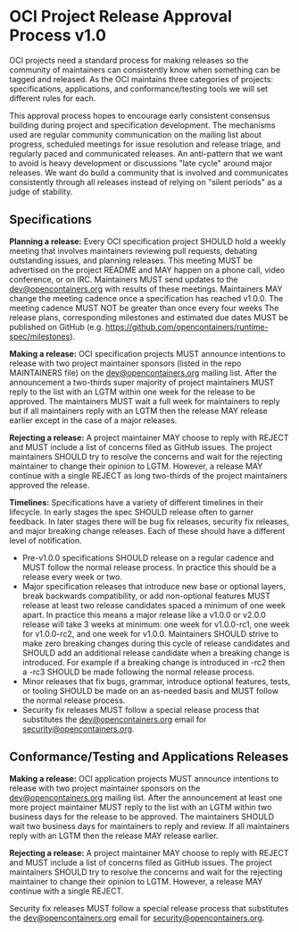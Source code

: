 # OCI Project Release Approval Process v1.0

OCI projects need a standard process for making releases so the community of maintainers can consistently know when something can be tagged and released. As the OCI maintains three categories of projects: specifications, applications, and conformance/testing tools we will set different rules for each.

This approval process hopes to encourage early consistent consensus building during project and specification development. The mechanisms used are regular community communication on the mailing list about progress, scheduled meetings for issue resolution and release triage, and regularly paced and communicated releases. An anti-pattern that we want to avoid is heavy development or discussions "late cycle" around major releases. We want do build a community that is involved and communicates consistently through all releases instead of relying on "silent periods" as a judge of stability.

## Specifications

**Planning a release:** Every OCI specification project SHOULD hold a weekly meeting that involves maintainers reviewing pull requests, debating outstanding issues, and planning releases. This meeting MUST be advertised on the project README and MAY happen on a phone call, video conference, or on IRC. Maintainers MUST send updates to the dev@opencontainers.org with results of these meetings. Maintainers MAY change the meeting cadence once a specification has reached v1.0.0. The meeting cadence MUST NOT be greater than once every four weeks The release plans, corresponding milestones and estimated due dates MUST be published on GitHub (e.g. https://github.com/opencontainers/runtime-spec/milestones).

**Making a release:** OCI specification projects MUST announce intentions to release with two project maintainer sponsors (listed in the repo MAINTAINERS file) on the dev@opencontainers.org mailing list. After the announcement a two-thirds super majority of project maintainers MUST reply to the list with an LGTM within one week for the release to be approved. The maintainers MUST wait a full week for maintainers to reply but if all maintainers reply with an LGTM then the release MAY release earlier except in the case of a major releases.

**Rejecting a release:** A project maintainer MAY choose to reply with REJECT and MUST include a list of concerns filed as GitHub issues. The project maintainers SHOULD try to resolve the concerns and wait for the rejecting maintainer to change their opinion to LGTM. However, a release MAY continue with a single REJECT as long two-thirds of the project maintainers approved the release.

**Timelines:** Specifications have a variety of different timelines in their lifecycle. In early stages the spec SHOULD release often to garner feedback. In later stages there will be bug fix releases, security fix releases, and major breaking change releases. Each of these should have a different level of notification.

- Pre-v1.0.0 specifications SHOULD release on a regular cadence and MUST follow the normal release process. In practice this should be a release every week or two.
- Major specification releases that introduce new base or optional layers, break backwards compatibility, or add non-optional features MUST release at least two release candidates spaced a minimum of one week apart. In practice this means a major release like a v1.0.0 or v2.0.0 release will take 3 weeks at minimum: one week for v1.0.0-rc1, one week for v1.0.0-rc2, and one week for v1.0.0. Maintainers SHOULD strive to make zero breaking changes during this cycle of release candidates and SHOULD add an additional release candidate when a breaking change is introduced. For example if a breaking change is introduced in -rc2 then a -rc3 SHOULD be made following the normal release process.
- Minor releases that fix bugs, grammar, introduce optional features, tests, or tooling SHOULD be made on an as-needed basis and MUST follow the normal release process.
- Security fix releases MUST follow a special release process that substitutes the dev@opencontainers.org email for security@opencontainers.org.

## Conformance/Testing and Applications Releases

**Making a release:** OCI application projects MUST announce intentions to release with two project maintainer sponsors on the dev@opencontainers.org mailing list. After the announcement at least one more project maintainer MUST reply to the list with an LGTM within two business days for the release to be approved. The maintainers SHOULD wait two business days for maintainers to reply and review. If all maintainers reply with an LGTM then the release MAY release earlier.

**Rejecting a release:** A project maintainer MAY choose to reply with REJECT and MUST include a list of concerns filed as GitHub issues. The project maintainers SHOULD try to resolve the concerns and wait for the rejecting maintainer to change their opinion to LGTM. However, a release MAY continue with a single REJECT.

Security fix releases MUST follow a special release process that substitutes the dev@opencontainers.org email for security@opencontainers.org.

